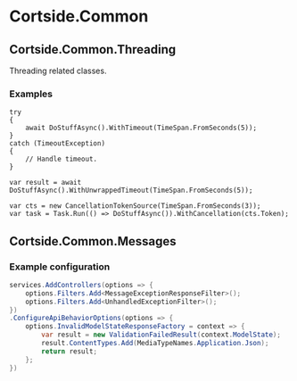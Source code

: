 # Cortside.Common

## Cortside.Common.Threading
Threading related classes.
### Examples
```
try
{
    await DoStuffAsync().WithTimeout(TimeSpan.FromSeconds(5));
}
catch (TimeoutException)
{
    // Handle timeout.
}
```
```
var result = await DoStuffAsync().WithUnwrappedTimeout(TimeSpan.FromSeconds(5));

```
```
var cts = new CancellationTokenSource(TimeSpan.FromSeconds(3));
var task = Task.Run(() => DoStuffAsync()).WithCancellation(cts.Token);
```

## Cortside.Common.Messages

### Example configuration

```csharp
services.AddControllers(options => {
    options.Filters.Add<MessageExceptionResponseFilter>();
    options.Filters.Add<UnhandledExceptionFilter>();
})
.ConfigureApiBehaviorOptions(options => {
    options.InvalidModelStateResponseFactory = context => {
        var result = new ValidationFailedResult(context.ModelState);
        result.ContentTypes.Add(MediaTypeNames.Application.Json);
        return result;
    };
})
```
